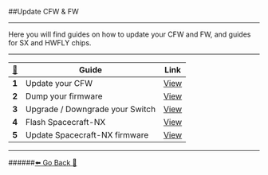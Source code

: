 ##Update CFW & FW
***
Here you will find guides on how to update your CFW and FW, and guides for SX and HWFLY chips.
***
[🦝](https://www.youtube.com/watch?v=zrD945Kbou8)|Guide | Link
:--: | -- | :--:
**1**| Update your CFW |[View](https://rentry.org/UpdateCFW)
**2** | Dump your firmware | [View](https://rentry.org/DumpFirmware)
**3**|Upgrade / Downgrade your Switch | [View](https://rentry.org/UpgradeDowngrade)
**4**|Flash Spacecraft-NX | [View](https://rentry.org/Spacecraft-NX)
**5**| Update Spacecraft-NX firmware | [View](https://rentry.org/Spacecraft-NXUpdate)

***
######[⬅️ Go Back 🦝](https://rentry.org/SwitchHackingIsEasy)